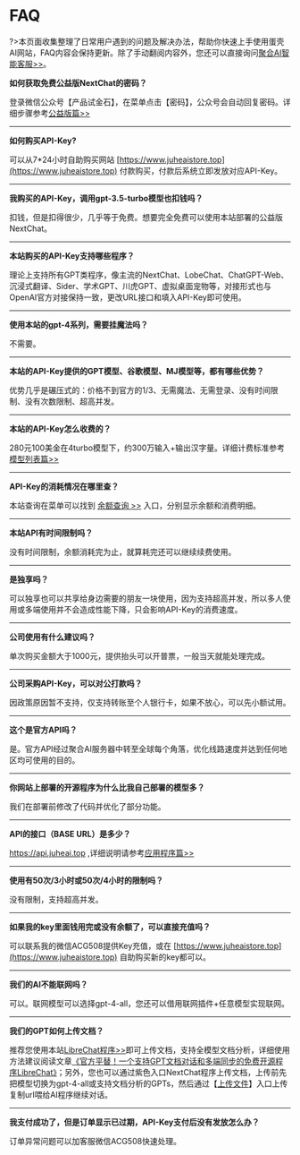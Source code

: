 # FAQ

?>本页面收集整理了日常用户遇到的问题及解决办法，帮助你快速上手使用蛋壳AI网站，FAQ内容会保持更新。除了手动翻阅内容外，您还可以直接询问[聚合AI智能客服>>](https://www.gptacg.com/ai-bot/)。

**如何获取免费公益版NextChat的密码？**

登录微信公众号【产品试金石】，在菜单点击【密码】，公众号会自动回复密码。详细步骤参考[公益版篇>>](../cn/UseFree.md)

---

**如何购买API-Key?**

可以从7*24小时自助购买网站 [https://www.juheaistore.top](https://www.juheaistore.top) 付款购买，付款后系统立即发放对应API-Key。

---

**我购买的API-Key，调用gpt-3.5-turbo模型也扣钱吗？**

扣钱，但是扣得很少，几乎等于免费。想要完全免费可以使用本站部署的公益版NextChat。

---

**本站购买的API-Key支持哪些程序？**

理论上支持所有GPT类程序，像主流的NextChat、LobeChat、ChatGPT-Web、沉浸式翻译、Sider、学术GPT、川虎GPT、虚拟桌面宠物等，对接形式也与OpenAI官方对接保持一致，更改URL接口和填入API-Key即可使用。

---

**使用本站的gpt-4系列，需要挂魔法吗？**

不需要。

---

**本站的API-Key提供的GPT模型、谷歌模型、MJ模型等，都有哪些优势？**

优势几乎是碾压式的：价格不到官方的1/3、无需魔法、无需登录、没有时间限制、没有次数限制、超高并发。

---

**本站的API-Key怎么收费的？**

280元100美金在4turbo模型下，约300万输入+输出汉字量。详细计费标准参考[模型列表篇>>](../cn/Model/Modellist.md.md)

---

**API-Key的消耗情况在哪里查？**

本站查询在菜单可以找到 [余额查询 >>](https://www.gptacg.com/juhebill/) 入口，分别显示余额和消费明细。

---

**本站API有时间限制吗？**

没有时间限制，余额消耗完为止，就算耗完还可以继续续费使用。

---

**是独享吗？**

可以独享也可以共享给身边需要的朋友一块使用，因为支持超高并发，所以多人使用或多端使用并不会造成性能下降，只会影响API-Key的消费速度。

---

**公司使用有什么建议吗？**

单次购买金额大于1000元，提供抬头可以开普票，一般当天就能处理完成。

---

**公司采购API-Key，可以对公打款吗？**

因政策原因暂不支持，仅支持转账至个人银行卡，如果不放心，可以先小额试用。

---

**这个是官方API吗？**

是。官方API经过聚合AI服务器中转至全球每个角落，优化线路速度并达到任何地区均可使用的目的。

---

**你网站上部署的开源程序为什么比我自己部署的模型多？**

我们在部署前修改了代码并优化了部分功能。

---

**API的接口（BASE URL）是多少？**

https://api.juheai.top ,详细说明请参考[应用程序篇>>](../cn/UseApp.md)

---

**使用有50次/3小时或50次/4小时的限制吗？**

没有限制，支持超高并发。

---

**如果我的key里面钱用完或没有余额了，可以直接充值吗？**

可以联系我的微信ACG508提供Key充值，或在 [https://www.juheaistore.top](https://www.juheaistore.top) 自助购买新的key都可以。

---

**我们的AI不能联网吗？**

可以。联网模型可以选择gpt-4-all，您还可以借用联网插件+任意模型实现联网。

---

**我们的GPT如何上传文档？**

推荐您使用本站[LibreChat程序>>](https://lc.gptacg.com)即可上传文档，支持全模型文档分析，详细使用方法建议阅读文章[《官方平替！一个支持GPT文档对话和多端同步的免费开源程序LibreChat》](https://www.gptacg.com/open-source-program-supports-gpt-document-conversation/)；另外，您也可以通过紫色入口NextChat程序上传文档，上传前先把模型切换为gpt-4-all或支持文档分析的GPTs，然后通过【[上传文件](https://up.gptacg.com/upload.php)】入口上传复制url喂给AI程序继续对话。

---

**我支付成功了，但是订单显示已过期，API-Key支付后没有发放怎么办？**

订单异常问题可以加客服微信ACG508快速处理。